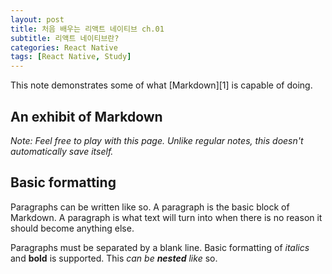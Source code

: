 ```yaml
---
layout: post
title: 처음 배우는 리액트 네이티브 ch.01
subtitle: 리액트 네이티브란?
categories: React Native
tags: [React Native, Study]
---
```


This note demonstrates some of what [Markdown][1] is capable of doing.

## An exhibit of Markdown



*Note: Feel free to play with this page. Unlike regular notes, this doesn't automatically save itself.*

## Basic formatting

Paragraphs can be written like so. A paragraph is the basic block of Markdown. A paragraph is what text will turn into when there is no reason it should become anything else.

Paragraphs must be separated by a blank line. Basic formatting of *italics* and **bold** is supported. This *can be **nested** like* so.
